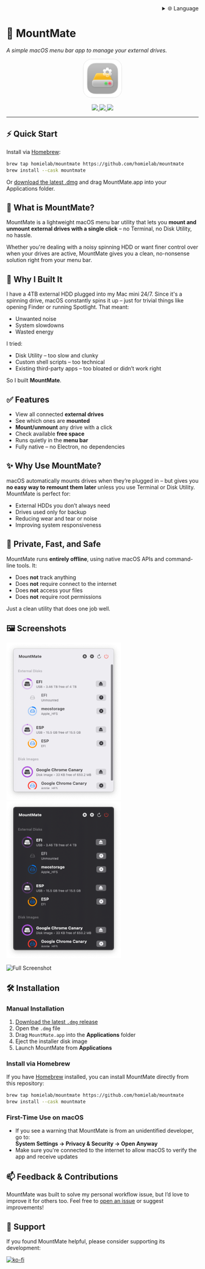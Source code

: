 
<div align="right">
  <details>
    <summary >🌐 Language</summary>
    <div>
      <div align="center">
        <a href="https://openaitx.github.io/view.html?user=homielab&project=mountmate&lang=en">English</a>
        | <a href="https://openaitx.github.io/view.html?user=homielab&project=mountmate&lang=zh-CN">简体中文</a>
        | <a href="https://openaitx.github.io/view.html?user=homielab&project=mountmate&lang=zh-TW">繁體中文</a>
        | <a href="https://openaitx.github.io/view.html?user=homielab&project=mountmate&lang=ja">日本語</a>
        | <a href="https://openaitx.github.io/view.html?user=homielab&project=mountmate&lang=ko">한국어</a>
        | <a href="https://openaitx.github.io/view.html?user=homielab&project=mountmate&lang=hi">हिन्दी</a>
        | <a href="https://openaitx.github.io/view.html?user=homielab&project=mountmate&lang=th">ไทย</a>
        | <a href="https://openaitx.github.io/view.html?user=homielab&project=mountmate&lang=fr">Français</a>
        | <a href="https://openaitx.github.io/view.html?user=homielab&project=mountmate&lang=de">Deutsch</a>
        | <a href="https://openaitx.github.io/view.html?user=homielab&project=mountmate&lang=es">Español</a>
        | <a href="https://openaitx.github.io/view.html?user=homielab&project=mountmate&lang=it">Itapano</a>
        | <a href="https://openaitx.github.io/view.html?user=homielab&project=mountmate&lang=ru">Русский</a>
        | <a href="https://openaitx.github.io/view.html?user=homielab&project=mountmate&lang=pt">Português</a>
        | <a href="https://openaitx.github.io/view.html?user=homielab&project=mountmate&lang=nl">Nederlands</a>
        | <a href="https://openaitx.github.io/view.html?user=homielab&project=mountmate&lang=pl">Polski</a>
        | <a href="https://openaitx.github.io/view.html?user=homielab&project=mountmate&lang=ar">العربية</a>
        | <a href="https://openaitx.github.io/view.html?user=homielab&project=mountmate&lang=fa">فارسی</a>
        | <a href="https://openaitx.github.io/view.html?user=homielab&project=mountmate&lang=tr">Türkçe</a>
        | <a href="https://openaitx.github.io/view.html?user=homielab&project=mountmate&lang=vi">Tiếng Việt</a>
        | <a href="https://openaitx.github.io/view.html?user=homielab&project=mountmate&lang=id">Bahasa Indonesia</a>
      </div>
    </div>
  </details>
</div>

# 🚀 MountMate

_A simple macOS menu bar app to manage your external drives._

<p align="center">
  <img src="https://raw.githubusercontent.com/homielab/mountmate/main/docs/assets/icon.png" alt="MountMate Icon" width="100" height="100" style="border-radius: 22%; border: 0.5px solid rgba(0,0,0,0.1);" />
</p>

<p align="center">
  <a href="https://github.com/homielab/mountmate/releases">
    <img src="https://img.shields.io/github/v/release/homielab/mountmate?label=release&style=flat-square" />
  </a>
  <a href="https://github.com/homielab/mountmate">
    <img src="https://img.shields.io/github/downloads/homielab/mountmate/total?style=flat-square" />
  </a>
  <a href="https://brew.sh">
    <img src="https://img.shields.io/badge/homebrew-supported-blue?style=flat-square" />
  </a>
</p>

---

## ⚡️ Quick Start

Install via [Homebrew](https://brew.sh):

```bash
brew tap homielab/mountmate https://github.com/homielab/mountmate
brew install --cask mountmate
```

Or [download the latest .dmg](https://github.com/homielab/mountmate/releases) and drag MountMate.app into your Applications folder.

## 🧩 What is MountMate?

MountMate is a lightweight macOS menu bar utility that lets you **mount and unmount external drives with a single click** – no Terminal, no Disk Utility, no hassle.

Whether you're dealing with a noisy spinning HDD or want finer control over when your drives are active, MountMate gives you a clean, no-nonsense solution right from your menu bar.

## 🧠 Why I Built It

I have a 4TB external HDD plugged into my Mac mini 24/7. Since it's a spinning drive, macOS constantly spins it up – just for trivial things like opening Finder or running Spotlight. That meant:

- Unwanted noise
- System slowdowns
- Wasted energy

I tried:

- Disk Utility – too slow and clunky
- Custom shell scripts – too technical
- Existing third-party apps – too bloated or didn’t work right

So I built **MountMate**.

## ✅ Features

- View all connected **external drives**
- See which ones are **mounted**
- **Mount/unmount** any drive with a click
- Check available **free space**
- Runs quietly in the **menu bar**
- Fully native – no Electron, no dependencies

## ✨ Why Use MountMate?

macOS automatically mounts drives when they’re plugged in – but gives you **no easy way to remount them later** unless you use Terminal or Disk Utility. MountMate is perfect for:

- External HDDs you don’t always need
- Drives used only for backup
- Reducing wear and tear or noise
- Improving system responsiveness

## 🔐 Private, Fast, and Safe

MountMate runs **entirely offline**, using native macOS APIs and command-line tools. It:

- Does **not** track anything
- Does **not** require connect to the internet
- Does **not** access your files
- Does **not** require root permissions

Just a clean utility that does one job well.

## 🖼️ Screenshots

<img src="https://raw.githubusercontent.com/homielab/mountmate/main/docs/screenshots/light.png" width="300" /><img src="https://raw.githubusercontent.com/homielab/mountmate/main/docs/screenshots/dark.png" width="300" />

![Full Screenshot](https://raw.githubusercontent.com/homielab/mountmate/main/docs/screenshots/light-full.png)

## 🛠️ Installation

### Manual Installation

1. [Download the latest `.dmg` release](https://github.com/homielab/mountmate/releases)
2. Open the `.dmg` file
3. Drag `MountMate.app` into the **Applications** folder
4. Eject the installer disk image
5. Launch MountMate from **Applications**

### Install via Homebrew

If you have [Homebrew](https://brew.sh) installed, you can install MountMate directly from this repository:

```bash
brew tap homielab/mountmate https://github.com/homielab/mountmate
brew install --cask mountmate
```

### First-Time Use on macOS

- If you see a warning that MountMate is from an unidentified developer, go to:  
  **System Settings → Privacy & Security → Open Anyway**
- Make sure you're connected to the internet to allow macOS to verify the app and receive updates

## 📫 Feedback & Contributions

MountMate was built to solve my personal workflow issue, but I’d love to improve it for others too.
Feel free to [open an issue](https://github.com/homielab/mountmate/issues) or suggest improvements!

## 🤝 Support

If you found MountMate helpful, please consider supporting its development:

[![ko-fi](https://ko-fi.com/img/githubbutton_sm.svg)](https://ko-fi.com/homielab)
